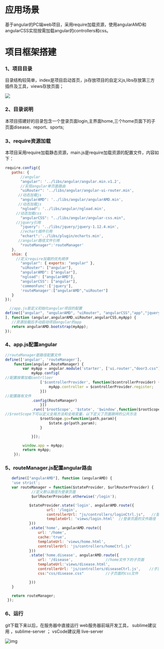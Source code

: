  
 # 应用场景
 基于angular的PC端web项目，采用require加载资源，使用angularAMD和angularCSS实现按需加载angular的controllers和css。
 
 # 项目框架搭建
 ### 1、项目目录
 目录结构较简单，index是项目启动首页，js存放项目的自定义js,libs存放第三方插件及工具，views存放页面；
 
 ![](https://github.com/xingxiaoyiyio/angular-require-case/raw/master/img/1.png) 
 
 ### 2、目录说明
 本项目搭建好的目录包含一个登录页面login,主界面home,三个home页面下的子页面disease、report、sports;
 
 ### 3、require资源加载
 本项目采用require加载静态资源，main.js是require加载资源的配置文件，内容如下：
 
 ```javascript
 require.config({
    paths: {
        //angular
        "angular": '../libs/angular/angular.min.v1.2',      
        //实现angular单页面路由
        "uiRouter": '../libs/angular/angular-ui-router.min',
       //动态加载js
        "angularAMD": '../libs/angular/angularAMD.min',
       //动态加载js
        "ngload": '../libs/angular/ngload.min',      
      //动态加载css
        "angularCSS": "../libs/angular/angular-css.min",
      //jquery引用
        "jquery": '../libs/jquery/jquery-1.12.4.min',
        //echart插件引用
        "echart":'../libs/plugin/echarts.min',
       //angular路径文件引用
        "routeManager":'routeManager'
    },
    shim: {
      //定义require加载的优先顺序
        "angular": { exports: "angular" },
        "uiRouter": ["angular"],
        "angularAMD": ["angular"],
        "ngload": ["angularAMD"],
        "angularCSS": ["angular"],
        'commonFunc':['jquery'],
        'routeManager':["angularAMD","uiRouter"]
    }
});

   //app.js是定义初始化angular项目的配置
define(["angular", "angularAMD", "uiRouter", "angularCSS","app","jquery"
 ], function (angular,angularAMD,uiRouter,angularCSS,myApp) {
    //资源加载后手动启动项目angular的app
    return angularAMD.bootstrap(myApp);
});

```
### 4、app.js配置angular

```javascript
//routeManager是路径配置文件
define(['angular', 'routeManager'],
    function(angular,RouteManager) {
        var myApp = angular.module('starter', ['ui.router',"door3.css"]);
            myApp.config(
//配置按需加载contrlloer
                ['$controllerProvider', function($controllerProvider) {
                    myApp.controller = $controllerProvider.register;
                }])
//配置路有文件
            .config(RouteManager)
                }])
            .run(['$rootScope', '$state', '$window',function($rootScope, $state, $window) {
//$rootScope下可以定义全局方法和全局变量，以下定义了页面跳转的公共方法
                $rootScope.go=function(path,param){
                    $state.go(path,param);
                }

            }]);

        window.app = myApp;
        return myApp;
    });
 ```
    
 ### 5、routeManager.js配置angular路由
    
 ```javascript
    define(["angularAMD"], function (angularAMD) {
    'use strict';
    var routeManager = function($stateProvider, $urlRouterProvider) {
             //定义默认路径为登录页面
             $urlRouterProvider.otherwise('/login');

            $stateProvider.state('login', angularAMD.route({
                    url: '/login',
                    controllerUrl: "js/controllers/loginCtrl.js",   //登录页面的controller文件
                    templateUrl: 'views/login.html'  //登录页面的文件路径
            }))
            .state('home', angularAMD.route({
                url: '/home',
                cache:'true',
                templateUrl: 'views/home.html',
                controllerUrl: 'js/controllers/homeCtrl.js'
            }))
            .state('home.disease', angularAMD.route({    
                url: '/disease',               //home文件下的子页面
                templateUrl:'views/disease.html',   
                controllerUrl: 'js/controllers/diseaseCtrl.js',    //子页面的controller
                css:"css/disease.css"          //子页面的css文件

            }))
    }

    return routeManager;
  });
 ```
 
  ### 6、运行
  git下载下来以后，在服务器中直接运行
  web服务器前端开发工具，
  sublime建议用 ，sublime-server ；
  vsCode建议用 live-server
  
  ![img](https://github.com/xingxiaoyiyio/angular-require-case/blob/master/img/view.png)
  
  

 
